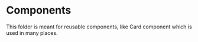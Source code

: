 # Components
This folder is meant for reusable components, like Card component which is used in many places.